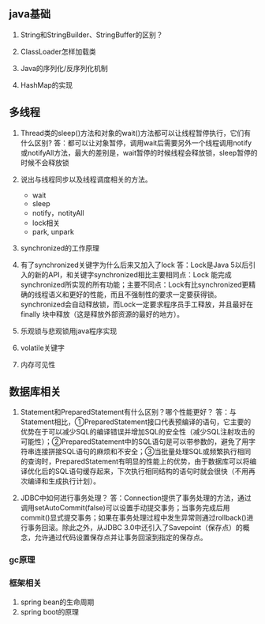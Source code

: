 ## java基础

1. String和StringBuilder、StringBuffer的区别？ 

2. ClassLoader怎样加载类


3. Java的序列化/反序列化机制

4. HashMap的实现

## 多线程
1. Thread类的sleep()方法和对象的wait()方法都可以让线程暂停执行，它们有什么区别? 
答：都可以让对象暂停，调用wait后需要另外一个线程调用notify或notifyAll方法，最大的差别是，wait暂停的时候线程会释放锁，sleep暂停的时候不会释放锁
2. 说出与线程同步以及线程调度相关的方法。
	* wait
	* sleep
	* notify，notityAll
	* lock相关
	* park, unpark
3. synchronized的工作原理
4. 有了synchronized关键字为什么后来又加入了lock
答：Lock是Java 5以后引入的新的API，和关键字synchronized相比主要相同点：Lock 能完成synchronized所实现的所有功能；主要不同点：Lock有比synchronized更精确的线程语义和更好的性能，而且不强制性的要求一定要获得锁。synchronized会自动释放锁，而Lock一定要求程序员手工释放，并且最好在finally 块中释放（这是释放外部资源的最好的地方）。

5. 乐观锁与悲观锁用java程序实现

6. volatile关键字

7. 内存可见性


## 数据库相关
1. Statement和PreparedStatement有什么区别？哪个性能更好？ 
答：与Statement相比，①PreparedStatement接口代表预编译的语句，它主要的优势在于可以减少SQL的编译错误并增加SQL的安全性（减少SQL注射攻击的可能性）；②PreparedStatement中的SQL语句是可以带参数的，避免了用字符串连接拼接SQL语句的麻烦和不安全；③当批量处理SQL或频繁执行相同的查询时，PreparedStatement有明显的性能上的优势，由于数据库可以将编译优化后的SQL语句缓存起来，下次执行相同结构的语句时就会很快（不用再次编译和生成执行计划）。

2. JDBC中如何进行事务处理？ 
答：Connection提供了事务处理的方法，通过调用setAutoCommit(false)可以设置手动提交事务；当事务完成后用commit()显式提交事务；如果在事务处理过程中发生异常则通过rollback()进行事务回滚。除此之外，从JDBC 3.0中还引入了Savepoint（保存点）的概念，允许通过代码设置保存点并让事务回滚到指定的保存点。 




### gc原理


### 框架相关
1. spring bean的生命周期
2. spring boot的原理